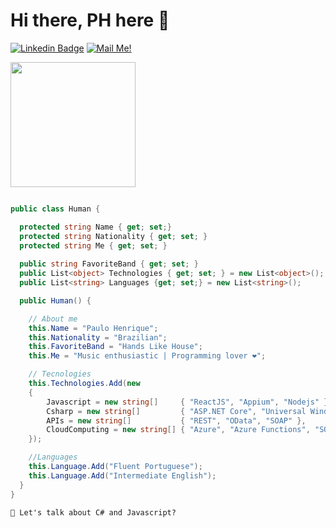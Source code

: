 # Hi there, PH here 👋

[![Linkedin Badge](https://img.shields.io/badge/-LinkedIn-blue?style=flat-square&logo=Linkedin&logoColor=white&link=https://www.linkedin.com/in/paulo-henrique-89b148166/)](https://www.linkedin.com/in/paulo-henrique-89b148166/)
[![Mail Me!](https://img.shields.io/badge/-Contact%20Me!-c14438?style=flat-square&logo=Gmail&logoColor=white&link=mailto:arthur.diegoo@hotmail.com)](mailto:phferreirasouza106@gmail.com)

<img src="https://media.giphy.com/media/kEoOGc8MBjLwWecvPS/giphy.gif?cid=790b7611c30948569a7d8e880c9f592a657cf249060f56b8&rid=giphy.gif&ct=g" width="200" height="200" />

```cs

public class Human {

  protected string Name { get; set;}
  protected string Nationality { get; set; } 
  protected string Me { get; set; }
  
  public string FavoriteBand { get; set; }
  public List<object> Technologies { get; set; } = new List<object>();
  public List<string> Languages {get; set;} = new List<string>();

  public Human() {

    // About me
    this.Name = "Paulo Henrique";
    this.Nationality = "Brazilian";
    this.FavoriteBand = "Hands Like House";
    this.Me = "Music enthusiastic | Programming lover ❤";

    // Tecnologies
    this.Technologies.Add(new 
    {
        Javascript = new string[]     { "ReactJS", "Appium", "Nodejs" },
        Csharp = new string[]         { "ASP.NET Core", "Universal Windows Platform" },
        APIs = new string[]           { "REST", "OData", "SOAP" },
        CloudComputing = new string[] { "Azure", "Azure Functions", "SOAP" }
    });

    //Languages
    this.Language.Add("Fluent Portuguese");
    this.Language.Add("Intermediate English");
  }
}
```

`💬 Let's talk about C# and Javascript?`
